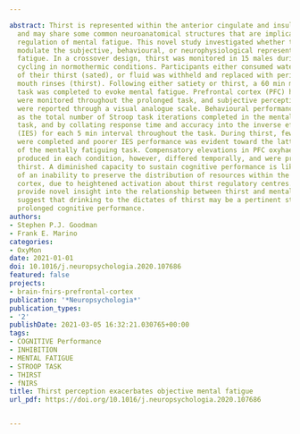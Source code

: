 ---
abstract: Thirst is represented within the anterior cingulate and insular cortices,
  and may share some common neuroanatomical structures that are implicated with the
  regulation of mental fatigue. This novel study investigated whether thirst might
  modulate the subjective, behavioural, or neurophysiological representations of mental
  fatigue. In a crossover design, thirst was monitored in 15 males during 60 min of
  cycling in normothermic conditions. Participants either consumed water to the dictates
  of their thirst (sated), or fluid was withheld and replaced with periodic salt water
  mouth rinses (thirst). Following either satiety or thirst, a 60 min modified Stroop
  task was completed to evoke mental fatigue. Prefrontal cortex (PFC) haemodynamics
  were monitored throughout the prolonged task, and subjective perceptions of fatigue
  were reported through a visual analogue scale. Behavioural performance was quantified
  as the total number of Stroop task iterations completed in the mentally fatiguing
  task, and by collating response time and accuracy into the inverse efficiency score
  (IES) for each 5 min interval throughout the task. During thirst, fewer iterations
  were completed and poorer IES performance was evident toward the latter portion
  of the mentally fatiguing task. Compensatory elevations in PFC oxyhaemoglobin were
  produced in each condition, however, differed temporally, and were premature during
  thirst. A diminished capacity to sustain cognitive performance is likely the product
  of an inability to preserve the distribution of resources within the prefrontal
  cortex, due to heightened activation about thirst regulatory centres. These data
  provide novel insight into the relationship between thirst and mental fatigue, and
  suggest that drinking to the dictates of thirst may be a pertinent strategy to sustain
  prolonged cognitive performance.
authors:
- Stephen P.J. Goodman
- Frank E. Marino
categories:
- OxyMon
date: 2021-01-01
doi: 10.1016/j.neuropsychologia.2020.107686
featured: false
projects:
- brain-fnirs-prefrontal-cortex
publication: '*Neuropsychologia*'
publication_types:
- '2'
publishDate: 2021-03-05 16:32:21.030765+00:00
tags:
- COGNITIVE Performance
- INHIBITION
- MENTAL FATIGUE
- STROOP TASK
- THIRST
- fNIRS
title: Thirst perception exacerbates objective mental fatigue
url_pdf: https://doi.org/10.1016/j.neuropsychologia.2020.107686

---

